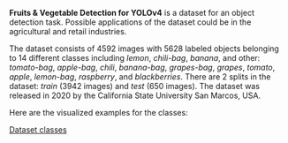 **Fruits & Vegetable Detection for YOLOv4** is a dataset for an object detection task. Possible applications of the dataset could be in the agricultural and retail industries. 

The dataset consists of 4592 images with 5628 labeled objects belonging to 14 different classes including *lemon*, *chili-bag*, *banana*, and other: *tomato-bag*, *apple-bag*, *chili*, *banana-bag*, *grapes-bag*, *grapes*, *tomato*, *apple*, *lemon-bag*, *raspberry*, and *blackberries*. There are 2 splits in the dataset: *train* (3942 images) and *test* (650 images). The dataset was released in 2020 by the California State University San Marcos, USA.

Here are the visualized examples for the classes:

[Dataset classes](https://github.com/dataset-ninja/fruits-and-vegetable-detection/raw/main/visualizations/classes_preview.webm)

